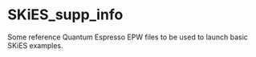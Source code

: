 # SKiES_supp_info
Some reference Quantum Espresso EPW files to be used to launch basic SKiES examples.
